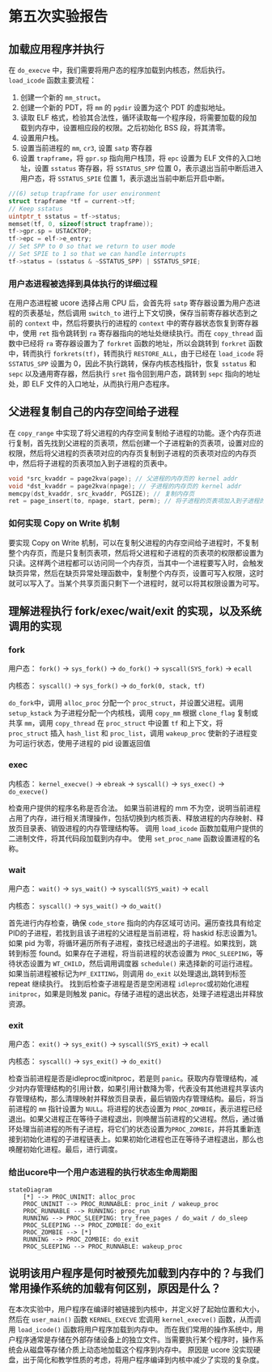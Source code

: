 # 第五次实验报告

## 加载应用程序并执行

在 `do_execve` 中，我们需要将用户态的程序加载到内核态，然后执行。
`load_icode` 函数主要流程：
 1. 创建一个新的 `mm_struct`。
 2. 创建一个新的 PDT，将 `mm` 的 `pgdir` 设置为这个 PDT 的虚拟地址。
 3. 读取 ELF 格式，检验其合法性，循环读取每一个程序段，将需要加载的段加载到内存中，设置相应段的权限。之后初始化 BSS 段，将其清零。
 4. 设置用户栈。
 5. 设置当前进程的 `mm`, `cr3`, 设置 `satp` 寄存器
 6. 设置 `trapframe`，将 `gpr.sp` 指向用户栈顶，将 `epc` 设置为 ELF 文件的入口地址，设置 `sstatus` 寄存器，将 `SSTATUS_SPP` 位置 0，表示退出当前中断后进入用户态，将 `SSTATUS_SPIE` 位置 1，表示退出当前中断后开启中断。

```cpp
//(6) setup trapframe for user environment
struct trapframe *tf = current->tf;
// Keep sstatus
uintptr_t sstatus = tf->status;
memset(tf, 0, sizeof(struct trapframe));
tf->gpr.sp = USTACKTOP;
tf->epc = elf->e_entry;
// Set SPP to 0 so that we return to user mode
// Set SPIE to 1 so that we can handle interrupts
tf->status = (sstatus & ~SSTATUS_SPP) | SSTATUS_SPIE;
```
### 用户态进程被选择到具体执行的详细过程

在用户态进程被 ucore 选择占用 CPU 后，会首先将 `satp` 寄存器设置为用户态进程的页表基址，然后调用 `switch_to` 进行上下文切换，保存当前寄存器状态到之前的 `context` 中，然后将要执行的进程的 `context` 中的寄存器状态恢复到寄存器中，使用 `ret` 指令跳转到 `ra` 寄存器指向的地址处继续执行。而在 `copy_thread` 函数中已经将 `ra` 寄存器设置为了 `forkret` 函数的地址，所以会跳转到 `forkret` 函数中，转而执行 `forkrets(tf)`，转而执行 `RESTORE_ALL`，由于已经在 `load_icode` 将 `SSTATUS_SPP` 设置为 0，因此不执行跳转，保存内核态栈指针，恢复 `sstatus` 和 `sepc` 以及通用寄存器，然后执行 `sret` 指令回到用户态，跳转到 `sepc` 指向的地址处，即 ELF 文件的入口地址，从而执行用户态程序。

## 父进程复制自己的内存空间给子进程

在 `copy_range` 中实现了将父进程的内存空间复制给子进程的功能。逐个内存页进行复制，首先找到父进程的页表项，然后创建一个子进程新的页表项，设置对应的权限，然后将父进程的页表项对应的内存页复制到子进程的页表项对应的内存页中，然后将子进程的页表项加入到子进程的页表中。

```cpp
void *src_kvaddr = page2kva(page); // 父进程的内存页的 kernel addr
void *dst_kvaddr = page2kva(npage); // 子进程的内存页的 kernel addr
memcpy(dst_kvaddr, src_kvaddr, PGSIZE); // 复制内存页
ret = page_insert(to, npage, start, perm); // 将子进程的页表项加入到子进程的页表中
```

### 如何实现 Copy on Write 机制

要实现 Copy on Write 机制，可以在复制父进程的内存空间给子进程时，不复制整个内存页，而是只复制页表项，然后将父进程和子进程的页表项的权限都设置为只读。这样两个进程都可以访问同一个内存页，当其中一个进程要写入时，会触发缺页异常，然后在缺页异常处理函数中，复制整个内存页，设置可写入权限，这时就可以写入了。当某个共享页面只剩下一个进程时，就可以将其权限设置为可写。

## 理解进程执行 fork/exec/wait/exit 的实现，以及系统调用的实现

### fork

用户态：
`fork()` -> `sys_fork()` -> `do_fork()` -> `syscall(SYS_fork)` -> `ecall` 

内核态：
`syscall()` -> `sys_fork()` -> `do_fork(0, stack, tf)`

`do_fork`中，调用 `alloc_proc` 分配一个 `proc_struct`，并设置父进程。调用 `setup_kstack` 为子进程分配一个内核栈，调用 `copy_mm` 根据 `clone_flag` 复制或共享 `mm`，调用 `copy_thread` 在 `proc_struct` 中设置 `tf` 和上下文，将 `proc_struct` 插入 `hash_list` 和 `proc_list`，调用 `wakeup_proc` 使新的子进程变为可运行状态，使用子进程的 pid 设置返回值

### exec

内核态：
`kernel_execve()` -> `ebreak` -> `syscall()` -> `sys_exec()` -> `do_execve()`

检查用户提供的程序名称是否合法。
如果当前进程的 mm 不为空，说明当前进程占用了内存，进行相关清理操作，包括切换到内核页表、释放进程的内存映射、释放页目录表、销毁进程的内存管理结构等。
调用 `load_icode` 函数加载用户提供的二进制文件，将其代码段加载到内存中。
使用 `set_proc_name` 函数设置进程的名称。

### wait

用户态：
`wait()` -> `sys_wait()` -> `syscall(SYS_wait)` -> `ecall`

内核态：
`syscall()` -> `sys_wait()` -> `do_wait()`

首先进行内存检查，确保 `code_store` 指向的内存区域可访问。遍历查找具有给定PID的子进程，若找到且该子进程的父进程是当前进程，将 haskid 标志设置为1。如果 pid 为零，将循环遍历所有子进程，查找已经退出的子进程。如果找到，跳转到标签 found。如果存在子进程，将当前进程的状态设置为 `PROC_SLEEPING`，等待状态设置为 `WT_CHILD`，然后调用调度器 `schedule()` 来选择新的可运行进程。如果当前进程被标记为`PF_EXITING`，则调用 `do_exit` 以处理退出,跳转到标签 repeat 继续执行。
找到后检查子进程是否是空闲进程 `idleproc`或初始化进程 `initproc`，如果是则触发 panic。存储子进程的退出状态，处理子进程退出并释放资源。

### exit

用户态：
`exit()` -> `sys_exit()` -> `syscall(SYS_exit)` -> `ecall`

内核态：
`syscall()` -> `sys_exit()` -> `do_exit()`

检查当前进程是否是idleproc或initproc，若是则 `panic`。获取内存管理结构，减少对内存管理结构的引用计数，如果引用计数降为零，代表没有其他进程共享该内存管理结构，那么清理映射并释放页目录表，最后销毁内存管理结构。最后，将当前进程的 `mm` 指针设置为 `NULL`。将进程的状态设置为 `PROC_ZOMBIE`，表示进程已经退出。如果父进程正在等待子进程退出，则唤醒当前进程的父进程。然后，通过循环处理当前进程的所有子进程，将它们的状态设置为`PROC_ZOMBIE`，并将其重新连接到初始化进程的子进程链表上。如果初始化进程也正在等待子进程退出，那么也唤醒初始化进程。最后，进行调度。


### 给出ucore中一个用户态进程的执行状态生命周期图
```mermaid
stateDiagram
    [*] --> PROC_UNINIT: alloc_proc
    PROC_UNINIT --> PROC_RUNNABLE: proc_init / wakeup_proc
    PROC_RUNNABLE --> RUNNING: proc_run
    RUNNING --> PROC_SLEEPING: try_free_pages / do_wait / do_sleep
    PROC_SLEEPING --> PROC_ZOMBIE: do_exit
    PROC_ZOMBIE --> [*]
    RUNNING --> PROC_ZOMBIE: do_exit
    PROC_SLEEPING --> PROC_RUNNABLE: wakeup_proc
```

## 说明该用户程序是何时被预先加载到内存中的？与我们常用操作系统的加载有何区别，原因是什么？

在本次实验中，用户程序在编译时被链接到内核中，并定义好了起始位置和大小，然后在 `user_main()` 函数 `KERNEL_EXECVE` 宏调用 `kernel_execve()` 函数，从而调用 `load_icode()` 函数将用户程序加载到内存中。
而在我们常用的操作系统中，用户程序通常是存储在外部存储设备上的独立文件。当需要执行某个程序时，操作系统会从磁盘等存储介质上动态地加载这个程序到内存中。
原因是 ucore 没实现硬盘，出于简化和教学性质的考虑，将用户程序编译到内核中减少了实现的复杂度。